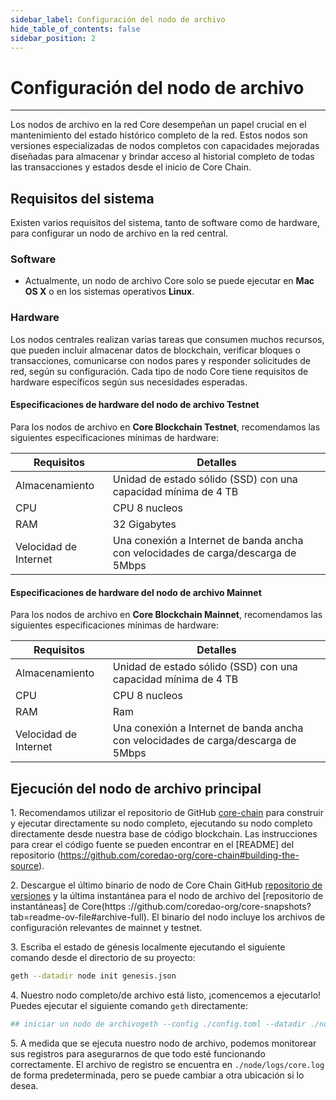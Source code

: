 ```yaml
---
sidebar_label: Configuración del nodo de archivo
hide_table_of_contents: false
sidebar_position: 2
---
```


# Configuración del nodo de archivo

---

Los nodos de archivo en la red Core desempeñan un papel crucial en el mantenimiento del estado histórico completo de la red. Estos nodos son versiones especializadas de nodos completos con capacidades mejoradas diseñadas para almacenar y brindar acceso al historial completo de todas las transacciones y estados desde el inicio de Core Chain.

## Requisitos del sistema

Existen varios requisitos del sistema, tanto de software como de hardware, para configurar un nodo de archivo en la red central.

### Software

- Actualmente, un nodo de archivo Core solo se puede ejecutar en **Mac OS X** o en los sistemas operativos **Linux**.

### Hardware

Los nodos centrales realizan varias tareas que consumen muchos recursos, que pueden incluir almacenar datos de blockchain, verificar bloques o transacciones, comunicarse con nodos pares y responder solicitudes de red, según su configuración. Cada tipo de nodo Core tiene requisitos de hardware específicos según sus necesidades esperadas.

#### Especificaciones de hardware del nodo de archivo Testnet

Para los nodos de archivo en **Core Blockchain Testnet**, recomendamos las siguientes especificaciones mínimas de hardware:

| Requisitos            | Detalles                                                                          |
| --------------------- | --------------------------------------------------------------------------------- |
| Almacenamiento        | Unidad de estado sólido (SSD) con una capacidad mínima de 4 TB |
| CPU                   | CPU 8 nucleos                                                                     |
| RAM                   | 32 Gigabytes                                                                      |
| Velocidad de Internet | Una conexión a Internet de banda ancha con velocidades de carga/descarga de 5Mbps |

#### Especificaciones de hardware del nodo de archivo Mainnet

Para los nodos de archivo en **Core Blockchain Mainnet**, recomendamos las siguientes especificaciones mínimas de hardware:

| Requisitos            | Detalles                                                                          |
| --------------------- | --------------------------------------------------------------------------------- |
| Almacenamiento        | Unidad de estado sólido (SSD) con una capacidad mínima de 4 TB |
| CPU                   | CPU 8 nucleos                                                                     |
| RAM                   | Ram                                                                               |
| Velocidad de Internet | Una conexión a Internet de banda ancha con velocidades de carga/descarga de 5Mbps |

## Ejecución del nodo de archivo principal

1\. Recomendamos utilizar el repositorio de GitHub [core-chain](https://github.com/coredao-org/core-chain) para construir y ejecutar directamente su nodo completo, ejecutando su nodo completo directamente desde nuestra base de código blockchain. Las instrucciones para crear el código fuente se pueden encontrar en el [README] del repositorio (https://github.com/coredao-org/core-chain#building-the-source).

2\. Descargue el último binario de nodo de Core Chain GitHub [repositorio de versiones](https://github.com/coredao-org/core-chain/releases/latest) y la última instantánea para el nodo de archivo del [repositorio de instantáneas] de Core(https ://github.com/coredao-org/core-snapshots?tab=readme-ov-file#archive-full). El binario del nodo incluye los archivos de configuración relevantes de mainnet y testnet.

3\. Escriba el estado de génesis localmente ejecutando el siguiente comando desde el directorio de su proyecto:

```bash
geth --datadir node init genesis.json
```

4\. Nuestro nodo completo/de archivo está listo, ¡comencemos a ejecutarlo! Puedes ejecutar el siguiente comando `geth` directamente:

```bash
## iniciar un nodo de archivogeth --config ./config.toml --datadir ./node --cache 8000 --gcmode=archive --syncmode=full 
```

5\. A medida que se ejecuta nuestro nodo de archivo, podemos monitorear sus registros para asegurarnos de que todo esté funcionando correctamente. El archivo de registro se encuentra en `./node/logs/core.log` de forma predeterminada, pero se puede cambiar a otra ubicación si lo desea.
